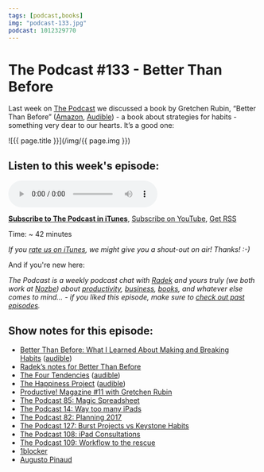 ```yaml
---
tags: [podcast,books]
img: "podcast-133.jpg"
podcast: 1012329770
---
```


# The Podcast #133 - Better Than Before

Last week on [The Podcast][p] we discussed a book by Gretchen Rubin, “Better Than Before” ([Amazon](https://www.amazon.com/dp/0385348630?tag=sliwinski-20), [Audible](https://www.audible.com/pd/B00R8KR28I?tag=sliwinski-20)) - a book about strategies for habits - something very dear to our hearts. It’s a good one:

<!--More-->

![{{ page.title }}](/img/{{ page.img }})

## Listen to this week's episode:

<audio controls>
<source src="https://files.nozbe.com/podcast/133.mp3" type="audio/mpeg">
</audio>

**[Subscribe to The Podcast in iTunes][i]**, [Subscribe on YouTube][y], [Get RSS][rss]

Time: ~ 42 minutes

*If you [rate us on iTunes][i], we might give you a shout-out on air! Thanks! :-)*

And if you're new here:

*The Podcast is a weekly podcast chat with [Radek][r] and yours truly (we both work at [Nozbe][n]) about [productivity](/productivity), [business](/business), [books](/books), and whatever else comes to mind… - if you liked this episode, make sure to [check out past episodes](/podcast).*

## Show notes for this episode:

  * [Better Than Before: What I Learned About Making and Breaking Habits](https://www.amazon.com/Better-Than-Before-Habits-Procrastinate/dp/0385348630/) ([audible](https://www.audible.com/pd/Self-Development/Better-Than-Before-Audiobook/B00R8KR28I))
  * [Radek’s notes for Better Than Before](http://radex.io/books/better-than-before/)
  * [The Four Tendencies](https://www.amazon.com/Four-Tendencies-Indispensable-Personality-Profiles/dp/1524760919/) ([audible](https://www.audible.com/pd/Business/The-Four-Tendencies-Audiobook/B071DXR4GJ))
  * [The Happiness Project](https://www.amazon.com/Happiness-Project-Revised-Aristotle-Generally/dp/0062414852/) ([audible](https://www.audible.com/pd/Bios-Memoirs/The-Happiness-Project-Audiobook/B0030MV7MU))
  * [Productive! Magazine #11 with Gretchen Rubin](http://productivemag.com/11)
  * [The Podcast 85: Magic Spreadsheet](/podcast-85)
  * [The Podcast 14: Way too many iPads](/podcast-14)
  * [The Podcast 82: Planning 2017](/podcast-82)
  * [The Podcast 127: Burst Projects vs Keystone Habits](/podcast-127)
  * [The Podcast 108: iPad Consultations](/podcast-108)
  * [The Podcast 109: Workflow to the rescue](/podcast-109)
  * [1blocker](https://1blocker.com/)
  * [Augusto Pinaud](http://www.augustopinaud.com/)

[y]: https://michael.gratis/thepodcastyt
[rss]: https://thepodcast.fm/episodes?format=RSS
[e]: /podcast-133

[p]: /podcast
[n]: https://michael.gratis/nozbe
[r]: https://michael.gratis/radex
[i]: https://michael.gratis/thepodcast
[o]: https://michael.gratis/ipadonly

